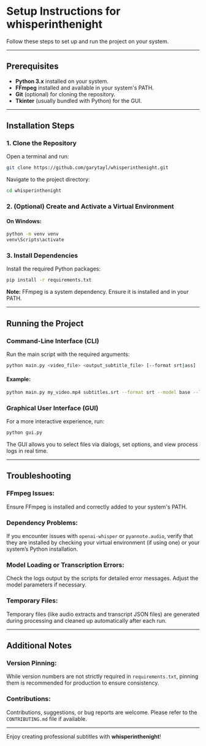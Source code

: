 # Setup Instructions for whisperinthenight

Follow these steps to set up and run the project on your system.

---

## Prerequisites

- **Python 3.x** installed on your system.
- **FFmpeg** installed and available in your system's PATH.
- **Git** (optional) for cloning the repository.
- **Tkinter** (usually bundled with Python) for the GUI.

---

## Installation Steps

### 1. Clone the Repository

Open a terminal and run:
```bash
git clone https://github.com/garytayl/whisperinthenight.git
```

Navigate to the project directory:
```bash
cd whisperinthenight
```

### 2. (Optional) Create and Activate a Virtual Environment


#### On Windows:
```bash
python -m venv venv
venv\Scripts\activate
```

### 3. Install Dependencies

Install the required Python packages:
```bash
pip install -r requirements.txt
```

**Note:** FFmpeg is a system dependency. Ensure it is installed and in your PATH.

---

## Running the Project

### Command-Line Interface (CLI)
Run the main script with the required arguments:
```bash
python main.py <video_file> <output_subtitle_file> [--format srt|ass] [--model base] [--language en] [--use-diarization] [--hf_token <token>]
```

#### Example:
```bash
python main.py my_video.mp4 subtitles.srt --format srt --model base --language en --use-diarization --hf_token YOUR_HuggingFace_TOKEN
```

### Graphical User Interface (GUI)
For a more interactive experience, run:
```bash
python gui.py
```
The GUI allows you to select files via dialogs, set options, and view process logs in real time.

---

## Troubleshooting

### FFmpeg Issues:
Ensure FFmpeg is installed and correctly added to your system's PATH.

### Dependency Problems:
If you encounter issues with `openai-whisper` or `pyannote.audio`, verify that they are installed by checking your virtual environment (if using one) or your system’s Python installation.

### Model Loading or Transcription Errors:
Check the logs output by the scripts for detailed error messages. Adjust the model parameters if necessary.

### Temporary Files:
Temporary files (like audio extracts and transcript JSON files) are generated during processing and cleaned up automatically after each run.

---

## Additional Notes

### Version Pinning:
While version numbers are not strictly required in `requirements.txt`, pinning them is recommended for production to ensure consistency.

### Contributions:
Contributions, suggestions, or bug reports are welcome. Please refer to the `CONTRIBUTING.md` file if available.

---

Enjoy creating professional subtitles with **whisperinthenight**!
